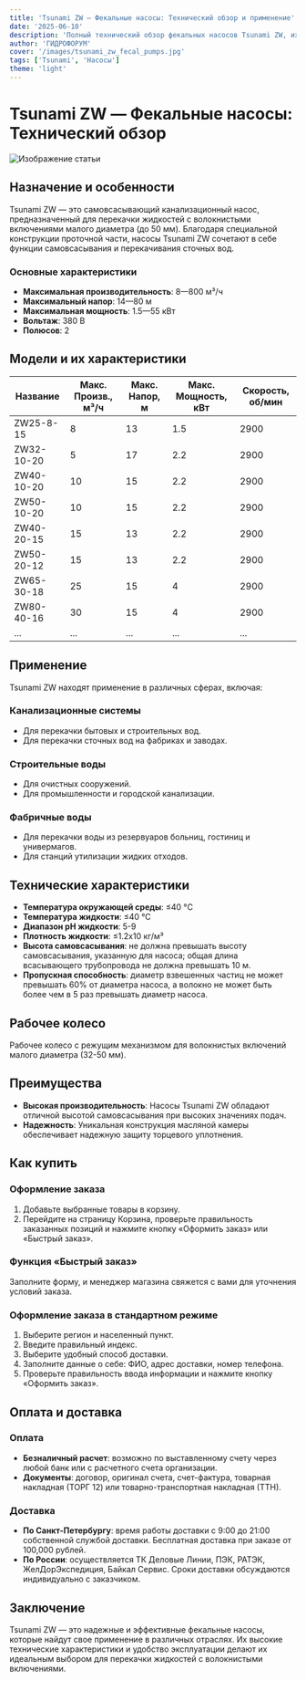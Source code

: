 ```yaml
---
title: 'Tsunami ZW — Фекальные насосы: Технический обзор и применение'
date: '2025-06-10'
description: 'Полный технический обзор фекальных насосов Tsunami ZW, их характеристик, моделей и областей применения.'
author: 'ГИДРОФОРУМ'
cover: '/images/tsunami_zw_fecal_pumps.jpg'
tags: ['Tsunami', 'Насосы']
theme: 'light'
---
```

# Tsunami ZW — Фекальные насосы: Технический обзор

![Изображение статьи](/images/tsunami_zw_fecal_pumps_technical_overview.jpg)

## Назначение и особенности

Tsunami ZW — это самовсасывающий канализационный насос, предназначенный для перекачки жидкостей с волокнистыми включениями малого диаметра (до 50 мм). Благодаря специальной конструкции проточной части, насосы Tsunami ZW сочетают в себе функции самовсасывания и перекачивания сточных вод.

### Основные характеристики

- **Максимальная производительность**: 8—800 м³/ч
- **Максимальный напор**: 14—80 м
- **Максимальная мощность**: 1.5—55 кВт
- **Вольтаж**: 380 В
- **Полюсов**: 2

## Модели и их характеристики

| Название | Макс. Произв., м³/ч | Макс. Напор, м | Макс. Мощность, кВт | Скорость, об/мин |
|----------|--------------------|---------------|---------------------|-----------------|
| ZW25-8-15  | 8                  | 13            | 1.5                 | 2900            |
| ZW32-10-20 | 5                  | 17            | 2.2                 | 2900            |
| ZW40-10-20 | 10                 | 15            | 2.2                 | 2900            |
| ZW50-10-20 | 10                 | 15            | 2.2                 | 2900            |
| ZW40-20-15 | 15                 | 13            | 2.2                 | 2900            |
| ZW50-20-12 | 15                 | 13            | 2.2                 | 2900            |
| ZW65-30-18 | 25                 | 15            | 4                   | 2900            |
| ZW80-40-16 | 30                 | 15            | 4                   | 2900            |
| ...       | ...                | ...           | ...                 | ...             |

## Применение

Tsunami ZW находят применение в различных сферах, включая:

### Канализационные системы
- Для перекачки бытовых и строительных вод.
- Для перекачки сточных вод на фабриках и заводах.

### Строительные воды
- Для очистных сооружений.
- Для промышленности и городской канализации.

### Фабричные воды
- Для перекачки воды из резервуаров больниц, гостиниц и универмагов.
- Для станций утилизации жидких отходов.

## Технические характеристики

- **Температура окружающей среды**: ≤40 °C
- **Температура жидкости**: ≤40 °C
- **Диапазон рН жидкости**: 5-9
- **Плотность жидкости**: ≤1.2х10 кг/м³
- **Высота самовсасывания**: не должна превышать высоту самовсасывания, указанную для насоса; общая длина всасывающего трубопровода не должна превышать 10 м.
- **Пропускная способность**: диаметр взвешенных частиц не может превышать 60% от диаметра насоса, а волокно не может быть более чем в 5 раз превышать диаметр насоса.

## Рабочее колесо

Рабочее колесо с режущим механизмом для волокнистых включений малого диаметра (32-50 мм).

## Преимущества

- **Высокая производительность**: Насосы Tsunami ZW обладают отличной высотой самовсасывания при высоких значениях подач.
- **Надежность**: Уникальная конструкция масляной камеры обеспечивает надежную защиту торцевого уплотнения.

## Как купить

### Оформление заказа

1. Добавьте выбранные товары в корзину.
2. Перейдите на страницу Корзина, проверьте правильность заказанных позиций и нажмите кнопку «Оформить заказ» или «Быстрый заказ».

### Функция «Быстрый заказ»

Заполните форму, и менеджер магазина свяжется с вами для уточнения условий заказа.

### Оформление заказа в стандартном режиме

1. Выберите регион и населенный пункт.
2. Введите правильный индекс.
3. Выберите удобный способ доставки.
4. Заполните данные о себе: ФИО, адрес доставки, номер телефона.
5. Проверьте правильность ввода информации и нажмите кнопку «Оформить заказ».

## Оплата и доставка

### Оплата

- **Безналичный расчет**: возможно по выставленному счету через любой банк или с расчетного счета организации.
- **Документы**: договор, оригинал счета, счет-фактура, товарная накладная (ТОРГ 12) или товарно-транспортная накладная (ТТН).

### Доставка

- **По Санкт-Петербургу**: время работы доставки с 9:00 до 21:00 собственной службой доставки. Бесплатная доставка при заказе от 100,000 рублей.
- **По России**: осуществляется ТК Деловые Линии, ПЭК, РАТЭК, ЖелДорЭкспедиция, Байкал Сервис. Сроки доставки обсуждаются индивидуально с заказчиком.

## Заключение

Tsunami ZW — это надежные и эффективные фекальные насосы, которые найдут свое применение в различных отраслях. Их высокие технические характеристики и удобство эксплуатации делают их идеальным выбором для перекачки жидкостей с волокнистыми включениями.